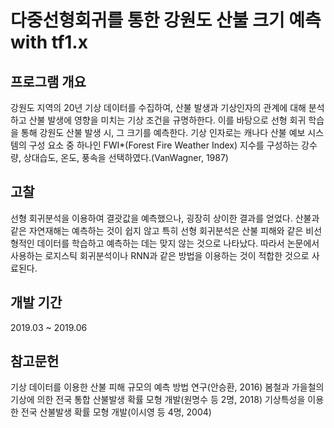 # 다중선형회귀를 통한 강원도 산불 크기 예측 with tf1.x

## 프로그램 개요

강원도 지역의 20년 기상 데이터를 수집하여, 산불 발생과 기상인자의 관계에 대해 분석하고 산불 발생에 영향을 미치는 기상 조건을 규명하한다. 이를 바탕으로 선형 회귀 학습을 통해 강원도 산불 발생 시, 그 크기를 예측한다.
기상 인자로는 캐나다 산불 예보 시스템의 구성 요소 중 하나인 FWI*(Forest Fire Weather Index) 지수를 구성하는 강수량, 상대습도, 온도, 풍속을 선택하였다.(VanWagner, 1987)



## 고찰
선형 회귀분석을 이용하여 결괏값을 예측했으나, 굉장히 상이한 결과를 얻었다. 산불과 같은 자연재해는 예측하는 것이 쉽지 않고 특히 선형 회귀분석은 산불 		피해와 같은 비선형적인 데이터를 학습하고 예측하는 데는 맞지 않는 것으로 나타났다. 따라서 논문에서 사용하는 로지스틱 회귀분석이나 RNN과 같은 방법을 		이용하는 것이 적합한 것으로 사료된다.


## 개발 기간
2019.03 ~ 2019.06 



## 참고문헌
기상 데이터를 이용한 산불 피해 규모의 예측 방법 연구(안승환, 2016)
봄철과 가을철의 기상에 의한 전국 통합 산불발생 확률 모형 개발(원명수 등 2명, 2018) 
기상특성을 이용한 전국 산불발생 확률 모형 개발(이시영 등 4명, 2004)

